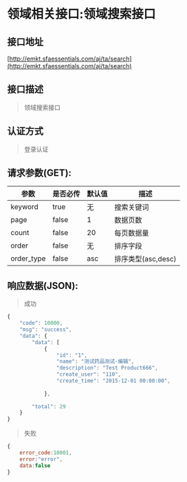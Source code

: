 # 领域相关接口:领域搜索接口

## 接口地址

[http://emkt.sfaessentials.com/aj/ta/search](http://emkt.sfaessentials.com/aj/ta/search)

## 接口描述

> 领域搜索接口

## 认证方式

> 登录认证

## 请求参数(GET):

| 参数 | 是否必传 | 默认值 |  描述 | 
| ---- | ----- | ----- | ----- | 
| keyword | true | 无 | 搜索关键词 | 
| page | false | 1 | 数据页数 | 
| count | false | 20 | 每页数据量 |
| order | false | 无 | 排序字段 | 
| order_type | false | asc | 排序类型(asc,desc) | 


## 响应数据(JSON):
> 成功

```javascript
{
    "code": 10000,
    "msg": "success",
    "data": {
        "data": [
            {
                "id": "1",
                "name": "测试药品测试-编辑",
                "description": "Test Product666",
                "create_user": "110",
                "create_time": "2015-12-01 00:00:00",
                
            },
           
        "total": 29
    }
}
```
> 失败 

```javascript
{
    error_code:10001,
    error:"error",
    data:false
}
```
